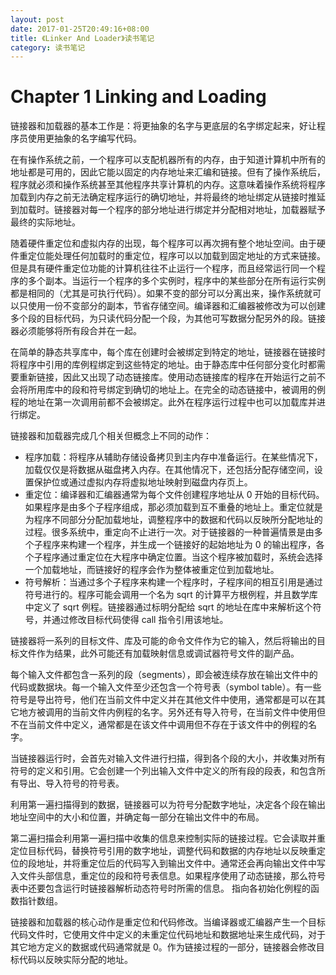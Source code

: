 ```yaml
---
layout: post
date: 2017-01-25T20:49:16+08:00
title: 《Linker And Loader》读书笔记
category: 读书笔记
---
```


# Chapter 1 Linking and Loading

链接器和加载器的基本工作是：将更抽象的名字与更底层的名字绑定起来，好让程序员使用更抽象的名字编写代码。

在有操作系统之前，一个程序可以支配机器所有的内存，由于知道计算机中所有的地址都是可用的，因此它能以固定的内存地址来汇编和链接。但有了操作系统后，程序就必须和操作系统甚至其他程序共享计算机的内存。这意味着操作系统将程序加载到内存之前无法确定程序运行的确切地址，并将最终的地址绑定从链接时推延到加载时。链接器对每一个程序的部分地址进行绑定并分配相对地址，加载器赋予最终的实际地址。

随着硬件重定位和虚拟内存的出现，每个程序可以再次拥有整个地址空间。由于硬件重定位能处理任何加载时的重定位，程序可以以加载到固定地址的方式来链接。但是具有硬件重定位功能的计算机往往不止运行一个程序，而且经常运行同一个程序的多个副本。当运行一个程序的多个实例时，程序中的某些部分在所有运行实例都是相同的（尤其是可执行代码）。如果不变的部分可以分离出来，操作系统就可以只使用一份不变部分的副本，节省存储空间。编译器和汇编器被修改为可以创建多个段的目标代码，为只读代码分配一个段，为其他可写数据分配另外的段。链接器必须能够将所有段合并在一起。

在简单的静态共享库中，每个库在创建时会被绑定到特定的地址，链接器在链接时将程序中引用的库例程绑定到这些特定的地址。由于静态库中任何部分变化时都需要重新链接，因此又出现了动态链接库。使用动态链接库的程序在开始运行之前不会将所用库中的段和符号绑定到确切的地址上。在完全的动态链接中，被调用的例程的地址在第一次调用前都不会被绑定。此外在程序运行过程中也可以加载库并进行绑定。

链接器和加载器完成几个相关但概念上不同的动作：

* 程序加载：将程序从辅助存储设备拷贝到主内存中准备运行。在某些情况下，加载仅仅是将数据从磁盘拷入内存。在其他情况下，还包括分配存储空间，设置保护位或通过虚拟内存将虚拟地址映射到磁盘内存页上。
* 重定位：编译器和汇编器通常为每个文件创建程序地址从 0 开始的目标代码。如果程序是由多个子程序组成，那必须加载到互不重叠的地址上。重定位就是为程序不同部分分配加载地址，调整程序中的数据和代码以反映所分配地址的过程。很多系统中，重定向不止进行一次。对于链接器的一种普遍情景是由多个子程序来构建一个程序，并生成一个链接好的起始地址为 0 的输出程序，各个子程序通过重定位在大程序中确定位置。当这个程序被加载时，系统会选择一个加载地址，而链接好的程序会作为整体被重定位到加载地址。
* 符号解析：当通过多个子程序来构建一个程序时，子程序间的相互引用是通过符号进行的。程序可能会调用一个名为 sqrt 的计算平方根例程，并且数学库中定义了 sqrt 例程。链接器通过标明分配给 sqrt 的地址在库中来解析这个符号，并通过修改目标代码使得 call 指令引用该地址。

链接器将一系列的目标文件、库及可能的命令文件作为它的输入，然后将输出的目标文件作为结果，此外可能还有加载映射信息或调试器符号文件的副产品。

每个输入文件都包含一系列的段（segments），即会被连续存放在输出文件中的代码或数据块。每一个输入文件至少还包含一个符号表（symbol table）。有一些符号是导出符号，他们在当前文件中定义并在其他文件中使用，通常都是可以在其它地方被调用的当前文件内例程的名字。另外还有导入符号，在当前文件中使用但不在当前文件中定义，通常都是在该文件中调用但不存在于该文件中的例程的名字。

当链接器运行时，会首先对输入文件进行扫描，得到各个段的大小，并收集对所有符号的定义和引用。它会创建一个列出输入文件中定义的所有段的段表，和包含所有导出、导入符号的符号表。

利用第一遍扫描得到的数据，链接器可以为符号分配数字地址，决定各个段在输出地址空间中的大小和位置，并确定每一部分在输出文件中的布局。

第二遍扫描会利用第一遍扫描中收集的信息来控制实际的链接过程。它会读取并重定位目标代码，替换符号引用的数字地址，调整代码和数据的内存地址以反映重定位的段地址，并将重定位后的代码写入到输出文件中。通常还会再向输出文件中写入文件头部信息，重定位的段和符号表信息。如果程序使用了动态链接，那么符号表中还要包含运行时链接器解析动态符号时所需的信息。
指向各初始化例程的函数指针数组。

链接器和加载器的核心动作是重定位和代码修改。当编译器或汇编器产生一个目标代码文件时，它使用文件中定义的未重定位代码地址和数据地址来生成代码，对于其它地方定义的数据或代码通常就是 0。作为链接过程的一部分，链接器会修改目标代码以反映实际分配的地址。